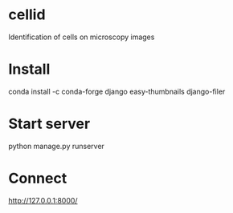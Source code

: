 # cellid
Identification of cells on microscopy images


# Install

conda install -c conda-forge django easy-thumbnails django-filer

# Start server

python manage.py runserver

# Connect 

http://127.0.0.1:8000/
